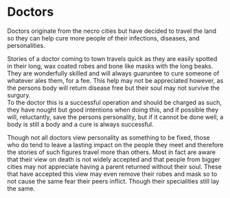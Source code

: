 # Doctors

Doctors originate from the necro cities but have decided to travel the land so
they can help cure more people of their infections, diseases, and personalities.

Stories of a doctor coming to town travels quick as they are easily spotted in
their long, wax coated robes and bone like masks with the long beaks. They are
wonderfully skilled and will always guaruntee to cure someone of whatever ales
them, for a fee. This help may not be appreciated however, as the persons body
will return disease free but their soul may not survive the surgury.  
To the doctor this is a successful operation and should be charged as such, they
have nought but good intentions when doing this, and if possible they will,
reluctantly, save the persons personality, but if it cannot be done well, a body
is still a body and a cure is always successful.

Though not all doctors view personality as something to be fixed, those who do
tend to leave a lasting impact on the people they meet and therefore the stories
of such figures travel more than others. Most in fact are aware that their view
on death is not widely accepted and that people from bigger cities may not
appreciate having a parent returned without their soul. These that have accepted
this view may even remove their robes and mask so to not cause the same fear
their peers inflict. Though their specialities still lay the same.
